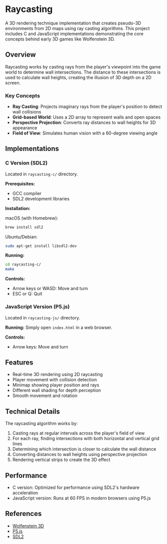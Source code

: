 # Raycasting

A 3D rendering technique implementation that creates pseudo-3D environments from 2D maps using ray casting algorithms. This project includes C and JavaScript implementations demonstrating the core concepts behind early 3D games like Wolfenstein 3D.

## Overview

Raycasting works by casting rays from the player's viewpoint into the game world to determine wall intersections. The distance to these intersections is used to calculate wall heights, creating the illusion of 3D depth on a 2D screen.

### Key Concepts

- **Ray Casting**: Projects imaginary rays from the player's position to detect wall collisions
- **Grid-based World**: Uses a 2D array to represent walls and open spaces
- **Perspective Projection**: Converts ray distances to wall heights for 3D appearance
- **Field of View**: Simulates human vision with a 60-degree viewing angle

## Implementations

### C Version (SDL2)

Located in `raycasting-c/` directory.

**Prerequisites:**
- GCC compiler
- SDL2 development libraries

**Installation:**

macOS (with Homebrew):
```bash
brew install sdl2
```

Ubuntu/Debian:
```bash
sudo apt-get install libsdl2-dev
```

**Running:**
```bash
cd raycasting-c/
make
```

**Controls:**
- Arrow keys or WASD: Move and turn
- ESC or Q: Quit

### JavaScript Version (P5.js)

Located in `raycasting-js/` directory.

**Running:**
Simply open `index.html` in a web browser.

**Controls:**
- Arrow keys: Move and turn

## Features

- Real-time 3D rendering using 2D raycasting
- Player movement with collision detection
- Minimap showing player position and rays
- Different wall shading for depth perception
- Smooth movement and rotation

## Technical Details

The raycasting algorithm works by:

1. Casting rays at regular intervals across the player's field of view
2. For each ray, finding intersections with both horizontal and vertical grid lines
3. Determining which intersection is closer to calculate the wall distance
4. Converting distances to wall heights using perspective projection
5. Rendering vertical strips to create the 3D effect

## Performance

- C version: Optimized for performance using SDL2's hardware acceleration
- JavaScript version: Runs at 60 FPS in modern browsers using P5.js

## References

- [Wolfenstein 3D](https://en.wikipedia.org/wiki/Wolfenstein_3D)
- [P5.js](https://p5js.org/)
- [SDL2](https://www.libsdl.org/)
